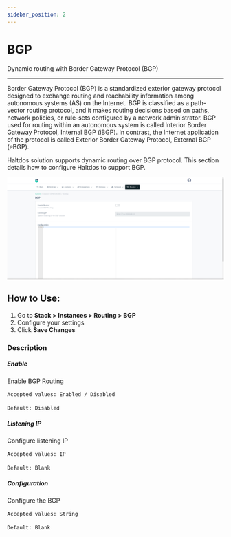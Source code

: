 ```yaml
---
sidebar_position: 2
---
```


# BGP
Dynamic routing with Border Gateway Protocol (BGP)

---

Border Gateway Protocol (BGP) is a standardized exterior gateway protocol designed to exchange routing and reachability information among autonomous systems (AS) on the Internet. BGP is classified as a path-vector routing protocol, and it makes routing decisions based on paths, network policies, or rule-sets configured by a network administrator. BGP used for routing within an autonomous system is called Interior Border Gateway Protocol, Internal BGP (iBGP). In contrast, the Internet application of the protocol is called Exterior Border Gateway Protocol, External BGP (eBGP).

Haltdos solution supports dynamic routing over BGP protocol. This section details how to configure Haltdos to support BGP.

![bgp](/img/platform/v8/docs/bgp.png)

## How to Use:

1. Go to **Stack > Instances > Routing > BGP**
2. Configure your settings
3. Click **Save Changes**

### Description

##### Enable

Enable BGP Routing

    Accepted values: Enabled / Disabled

    Default: Disabled 

##### Listening IP	

Configure listening IP

    Accepted values: IP

    Default: Blank 

##### Configuration

Configure the BGP

    Accepted values: String

    Default: Blank 
